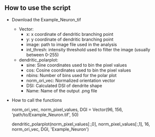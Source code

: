 ## How to use the script
* Download the Example_Neuron_tif
    * Vector:
        - x:          x coordinate of dendritic branching point
        - y:          y coordinate of dendritic branching point
        - image:      path to image file used in the analysis
        - int_thresh: intensity threshold used to filter the image (usually between 0-255)
    * dendritic_polarplot:
        - sine:           Sine coordinates used to bin the pixel values
        - cos:            Cosine coordinates used to bin the pixel values
        - nbins:          Number of bins used for the polar plot
        - norm_ori_vec:   Normalized orientation vector
        - DSI:            Calculated DSI of dendrite shape
        - Name:           Name of the output .png file

* How to call the functions

    norm_ori_vec, norm_pixel_values, DGI = Vector(96, 156, 'path/to/Example_Neuron.tif', 50)

    dendritic_polarplot(norm_pixel_values[:,0], norm_pixel_values[:,1], 16, norm_ori_vec, DGI, 'Example_Neuron')